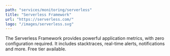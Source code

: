 ```yaml
---
path: "services/monitoring/serverless"
title: "Serverless Framework"
url: "https://serverless.com/"
logo: "/images/serverless.svg"
---
```


The Serverless Framework provides powerful application metrics, with zero configuration required. It includes stacktraces, real-time alerts, notifications and more. Free tier available.
